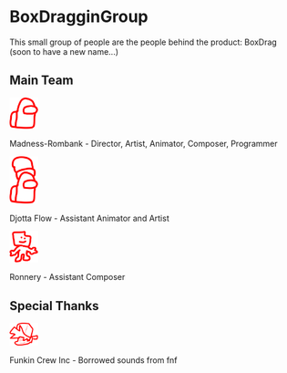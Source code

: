 # BoxDragginGroup
This small group of people are the people behind the product: BoxDrag (soon to have a new name...)

## Main Team
<p>
<img src="https://github.com/BoxDragginGroup/BoxDrag/blob/indev/SVGcrap/Icon-MADNESS-ROMBANK.svg" width="50" title="Among Us doodle">
  
Madness-Rombank - Director, Artist, Animator, Composer, Programmer
</p>

<p>
<img src="https://github.com/BoxDragginGroup/BoxDrag/blob/indev/SVGcrap/Icon-DJOTTA%20FLOW.svg" width="50" title="Among Us doodle but with beanie">
  
Djotta Flow - Assistant Animator and Artist
</p>

<p>  
<img src="https://github.com/BoxDragginGroup/BoxDrag/blob/indev/SVGcrap/Icon-RONNERY.svg" width="50" title="ron from fnf doodle">
  
Ronnery - Assistant Composer
</p>

## Special Thanks
<p> 
  <img src="https://github.com/BoxDragginGroup/BoxDrag/blob/indev/SVGcrap/Icon-FNF%20-%20SOUNDS.svg" width="50" title="bf from fnf doodle">

Funkin Crew Inc - Borrowed sounds from fnf
</p>
